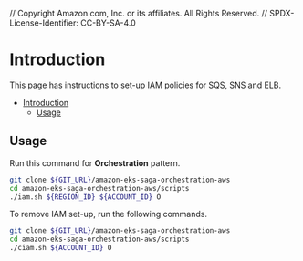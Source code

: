 // Copyright Amazon.com, Inc. or its affiliates. All Rights Reserved. // SPDX-License-Identifier: CC-BY-SA-4.0

# Introduction

This page has instructions to set-up IAM policies for SQS, SNS and ELB.

- [Introduction](#introduction)
  - [Usage](#usage)

## Usage

Run this command for **Orchestration** pattern.

```bash
git clone ${GIT_URL}/amazon-eks-saga-orchestration-aws
cd amazon-eks-saga-orchestration-aws/scripts
./iam.sh ${REGION_ID} ${ACCOUNT_ID} O
```

To remove IAM set-up, run the following commands.

```bash
git clone ${GIT_URL}/amazon-eks-saga-orchestration-aws
cd amazon-eks-saga-orchestration-aws/scripts
./ciam.sh ${ACCOUNT_ID} O
```
